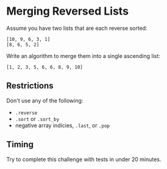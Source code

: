 # Merging Reversed Lists

Assume you have two lists that are each reverse sorted:

```
[10, 9, 6, 3, 1]
[8, 6, 5, 2]
```

Write an algorithm to merge them into a single ascending list:

```
[1, 2, 3, 5, 6, 6, 8, 9, 10]
```

## Restrictions

Don't use any of the following:

* `.reverse`
* `.sort` or `.sort_by`
* negative array indicies, `.last`, or `.pop`

## Timing

Try to complete this challenge with tests in under 20 minutes.
